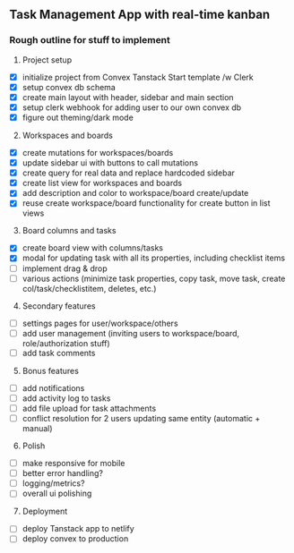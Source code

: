 ## Task Management App with real-time kanban

### Rough outline for stuff to implement

1. Project setup

- [x] initialize project from Convex Tanstack Start template /w Clerk
- [x] setup convex db schema
- [x] create main layout with header, sidebar and main section
- [x] setup clerk webhook for adding user to our own convex db
- [x] figure out theming/dark mode

2. Workspaces and boards

- [x] create mutations for workspaces/boards
- [x] update sidebar ui with buttons to call mutations
- [x] create query for real data and replace hardcoded sidebar
- [x] create list view for workspaces and boards
- [x] add description and color to workspace/board create/update
- [x] reuse create workspace/board functionality for create button in list views

3. Board columns and tasks

- [x] create board view with columns/tasks
- [x] modal for updating task with all its properties, including checklist items
- [ ] implement drag & drop
- [ ] various actions (minimize task properties, copy task, move task, create col/task/checklistitem, deletes, etc.)

4. Secondary features

- [ ] settings pages for user/workspace/others
- [ ] add user management (inviting users to workspace/board, role/authorization stuff)
- [ ] add task comments

5. Bonus features

- [ ] add notifications
- [ ] add activity log to tasks
- [ ] add file upload for task attachments
- [ ] conflict resolution for 2 users updating same entity (automatic + manual)

6. Polish

- [ ] make responsive for mobile
- [ ] better error handling?
- [ ] logging/metrics?
- [ ] overall ui polishing

7. Deployment

- [ ] deploy Tanstack app to netlify
- [ ] deploy convex to production

